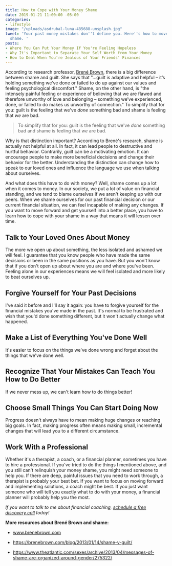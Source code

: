 ```yaml
---
title: How to Cope with Your Money Shame
date: 2019-01-21 11:00:00 -05:00
categories:
- lifestyle
image: "/uploads/asdrubal-luna-485688-unsplash.jpg"
tweet: 'Your past money mistakes don''t define you. Here''s how to move on from money
  shame. '
posts:
- Where You Can Put Your Money If You're Feeling Hopeless
- Why It's Important to Separate Your Self Worth from Your Money
- How to Deal When You're Jealous of Your Friends' Finances
---
```


According to research professor, [Brené Brown](https://brenebrown.com/), there is a big difference between shame and guilt. She says that "...guilt is adaptive and helpful – it’s holding something we’ve done or failed to do up against our values and feeling psychological discomfort." Shame, on the other hand, is "the intensely painful feeling or experience of believing that we are flawed and therefore unworthy of love and belonging – something we’ve experienced, done, or failed to do makes us unworthy of connection." To simplify that for you: guilt is the feeling that we've *done* something bad and shame is feeling that *we* are bad.

> To simplify that for you: guilt is the feeling that we've *done* something bad and shame is feeling that *we* are bad.

Why is that distinction important? According to Brené's research, shame is actually not helpful at all. In fact, it can lead people to destructive and hurtful behavior. Contrarily, guilt can be a motivating emotion. It can encourage people to make more beneficial decisions and change their behavior for the better. Understanding the distinction can change how to speak to our loved ones and influence the language we use when talking about ourselves. 

And what does this have to do with money? Well, shame comes up a lot when it comes to money. In our society, we put a lot of value on financial standing, and we tend to blame ourselves if we aren't keeping up with our peers. When we shame ourselves for our past financial decision or our current financial situation, we can feel incapable of making any changes. If you want to move forward and get yourself into a better place, you have to learn how to cope with your shame in a way that means it will lessen over time. 

## Talk to Your Loved Ones About Money

The more we open up about something, the less isolated and ashamed we will feel. I guarantee that you know people who have made the same decisions or been in the same positions as you have. But you won't know that if you don't open up about where you are and where you've been. Feeling alone in our experiences means we will feel isolated and more likely to beat ourselves up.

## Forgive Yourself for Your Past Decisions

I've said it before and I'll say it again: you have to forgive yourself for the financial mistakes you've made in the past. It's normal to be frustrated and wish that you'd done something different, but it won't actually change what happened.

## Make a List of Everything You've Done Well

It's easier to focus on the things we've done wrong and forget about the things that we've done well.

## Recognize That Your Mistakes Can Teach You How to Do Better

If we never mess up, we can't learn how to do things better!

## Choose Small Things You Can Start Doing Now

Progress doesn't always have to mean making huge changes or reaching big goals. In fact, making progress often means making small, incremental changes that will lead you to a different circumstance.

## Work With a Professional

Whether it's a therapist, a coach, or a financial planner, sometimes you have to hire a professional. If you've tried to do the things I mentioned above, and you still can't relinquish your money shame, you might need someone to help you. If there are deep, painful issues that you need to work through, a therapist is probably your best bet. If you want to focus on moving forward and implementing solutions, a coach might be best. If you just want someone who will tell you exactly what to do with your money, a financial planner will probably help you the most.

*If you want to talk to me about financial coaching, [schedule a free discovery call](https://maggiegermanofinancialcoaching.as.me/discovery) today!*

**More resources about Brené Brown and shame:**

* www.brenebrown.com

* https://brenebrown.com/blog/2013/01/14/shame-v-guilt/

* https://www.theatlantic.com/sexes/archive/2013/04/messages-of-shame-are-organized-around-gender/275322/